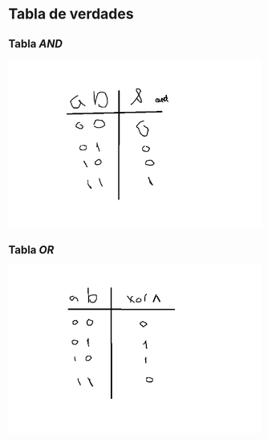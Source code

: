 # Tabla de verdades

## Tabla *AND*
![tabla.jpg](img/tabla.jpg)

## Tabla *OR*
![tabla2.jpg](img/tabla2.jpg)